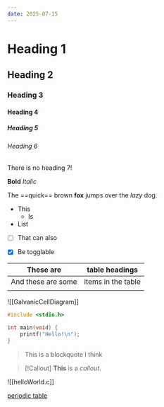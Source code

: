 ```yaml
---
date: 2025-07-15
---
```

# Heading 1
## Heading 2
### Heading 3
#### Heading 4
##### Heading 5
###### Heading 6

There is no heading 7!

**Bold**
*Italic*

The ==quick== brown **fox** jumps over the *lazy* dog.

- This
	- Is
- List
- [ ] That can also
- [x] Be togglable


| These are          | table headings     |
| ------------------ | ------------------ |
| And these are some | items in the table |
|                    |                    |
![[GalvanicCellDiagram]]

```c title:"hello.c"
#include <stdio.h>

int main(void) {
	printf("Hello!\n");
}
```

>This is a blockquote
>I think

>[!Callout]
>**This** is a *callout*.

![[helloWorld.c]]

[periodic table](https://www.foxxlifesciences.com/pages/periodic-table-of-elements-chart)

